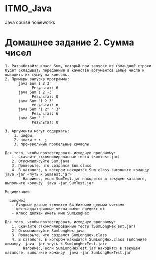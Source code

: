 # ITMO_Java
Java course homeworks

# Домашнее задание 2. Сумма чисел
    
    1. Разработайте класс Sum, который при запуске из командной строки будет складывать переданные в качестве аргументов целые числа и выводить их сумму на консоль.
    2. Примеры запуска программы:
          java Sum 1 2 3
                Результат: 6
          java Sum 1 2 -3
                Результат: 0
          java Sum "1 2 3"
                Результат: 6
          java Sum "1 2" " 3"
                Результат: 6
          java Sum " "
                Результат: 0
                
    3. Аргументы могут содержать:
        1. цифры;
        2. знаки + и -;
        3. произвольные пробельные символы.
        
    Для того, чтобы протестировать исходную программу:
       1. Скачайте откомпилированные тесты (SumTest.jar)
       2. Откомпилируйте Sum.java
       3. Проверьте, что создался Sum.class
       4. В каталоге, в котором находится Sum.class выполните команду  java -jar <путь к SumTest.jar> 
            Например, если SumTest.jar находится в текущем каталоге, выполните команду  java -jar SumTest.jar
    
    Модификации

      LongHex
       - Входные данные являются 64-битными целыми числами
       - Шестнадцатеричные числа имеют префикс 0x
       - Класс должен иметь имя SumLongHex
    
    Для того, чтобы протестировать исходную программу:
       1. Скачайте откомпилированные тесты (SumLongHexTest.jar)
       2. Откомпилируйте SumLongHex.java
       3. Проверьте, что создался SumLongHex.class
       4. В каталоге, в котором находится SumLongHex.class выполните команду  java -jar <путь к SumLongHexTest.jar> 
            Например, если SumLongHexTest.jar находится в текущем каталоге, выполните команду  java -jar SumLongHexTest.jar
